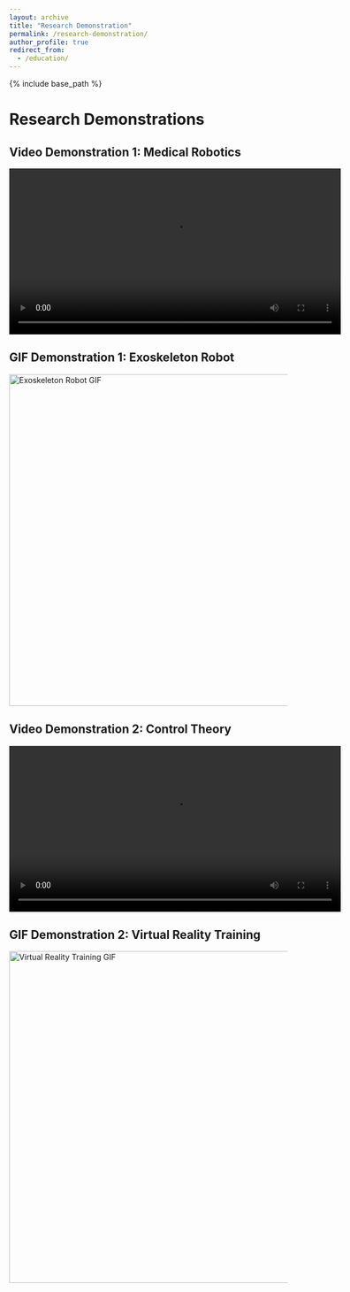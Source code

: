```yaml
---
layout: archive
title: "Research Demonstration"
permalink: /research-demonstration/
author_profile: true
redirect_from:
  - /education/
---
```


{% include base_path %}

# Research Demonstrations

## Video Demonstration 1: Medical Robotics

<video width="600" controls>
  <source src="path_to_your_video1.mp4" type="video/mp4">
  Your browser does not support the video tag.
</video>

## GIF Demonstration 1: Exoskeleton Robot

<img src="path_to_your_gif1.gif" alt="Exoskeleton Robot GIF" width="600">

## Video Demonstration 2: Control Theory

<video width="600" controls>
  <source src="path_to_your_video2.mp4" type="video/mp4">
  Your browser does not support the video tag.
</video>

## GIF Demonstration 2: Virtual Reality Training

<img src="path_to_your_gif2.gif" alt="Virtual Reality Training GIF" width="600">

<!-- Add more sections as needed -->

